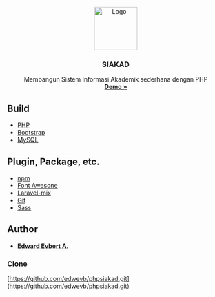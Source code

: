 ﻿<p align="center">
  <a href="https://www.php.net/">
    <img src="https://miro.medium.com/max/4096/1*Y1hq9sHXG26Fyhys81z8rg.png" alt="Logo" width="auto" height="100">
  </a>
   <h3 align="center">SIAKAD</h3>
  <p align="center">
  	Membangun Sistem Informasi Akademik sederhana dengan PHP
    <br/>
    <a href="#"><strong>Demo »</strong></a>
  </p>
</p>

## Build

* [PHP](https://php.net)
* [Bootstrap](https://getbootstrap.com)
* [MySQL](https://www.mysql.com)

## Plugin, Package, etc.

* [npm](https://www.npmjs.com/)
* [Font Awesone](https://php.net)
* [Laravel-mix](https://laravel-mix.com)
* [Git](https://git-scm.com)
* [Sass](https://sass-lang.com)

## Author

- **[Edward Evbert A.](https://edwevb.github.io)**

### Clone
[https://github.com/edwevb/phpsiakad.git](https://github.com/edwevb/phpsiakad.git)